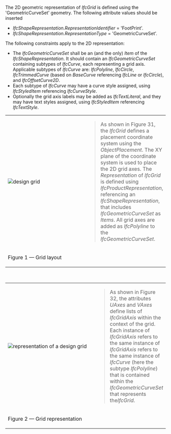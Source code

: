 The 2D geometric representation of _IfcGrid_ is defined using the 'GeometricCurveSet' geometry. The following attribute values should be inserted

*  _IfcShapeRepresentation.RepresentationIdentifier_ = 'FootPrint'.
*  _IfcShapeRepresentation.RepresentationType_ = 'GeometricCurveSet'.

The following constraints apply to the 2D representation:

* The _IfcGeometricCurveSet_ shall be an (and the only) _Item_ of the _IfcShapeRepresentation_. It should contain an _IfcGeometricCurveSet_ containing subtypes of _IfcCurve_, each representing a grid axis. Applicable subtypes of _IfcCurve_ are: _IfcPolyline_, _IfcCircle_, _IfcTrimmedCurve_ (based on _BaseCurve_ referencing _IfcLine_ or _IfcCircle_), and _IfcOffsetCurve2D_.
* Each subtype of _IfcCurve_ may have a curve style assigned, using _IfcStyledItem_ referencing _IfcCurveStyle_.
* Optionally the grid axis labels may be added as _IfcTextLiteral_, and they may have text styles assigned, using _IfcStyledItem_ referencing _IfcTextStyle_.

<table cellpadding="2" cellspacing="2">

 <tr>
  <td width="510"><img src="../../../figures/ifcdesigngrid-layout1.gif" alt="design grid" border="0"></td>
 
  <td><blockquote>
As shown in Figure 31, the <em>IfcGrid</em> defines a
 placement coordinate system using the
 <em>ObjectPlacement</em>. The XY plane of the
        coordinate system is used to place the 2D grid axes.
 The <em>Representation</em> of <em>IfcGrid</em> is
 defined using <em>IfcProductRepresentation</em>,
 referencing an <em>IfcShapeRepresentation</em>, that
 includes <em>IfcGeometricCurveSet</em> as
 <em>Items</em>. All grid axes are added as
 <em>IfcPolyline</em> to the
 <em>IfcGeometricCurveSet</em>.</blockquote></td>
 </tr>
 <tr>
  <td><p class="figure">Figure 1 &mdash; Grid layout</p>
</td>

  <td>&nbsp;
</td>
 </tr>
</table>

&nbsp;

<table cellpadding="2" cellspacing="2">
 <tr>

  <td width="510"><img src="../../../figures/ifcgrid-representation.png" alt="representation of a design grid" border="0"></td>

  <td><blockquote>As shown in Figure 32, the attributes <em>UAxes</em> and <em>VAxes</em> define lists of <em>IfcGridAxis</em>
 within the context of the grid. Each instance of
 <em>IfcGridAxis</em> refers to the same instance of
 <em>IfcGridAxis</em> refers to the same instance of <em>IfcCurve</em> (here the subtype <em>IfcPolyline</em>) that is contained within the <em>IfcGeometricCurveSet</em> that represents the<em>IfcGrid</em>.</blockquote></td>

 </tr>

 <tr>
  <td>
 <p class="figure">Figure 2 &mdash; Grid representation</p></td>
  <td>
&nbsp;</td>
 </tr>
</table>